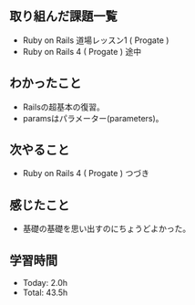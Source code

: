 ## 取り組んだ課題一覧
- Ruby on Rails 道場レッスン1 ( Progate )
- Ruby on Rails 4 ( Progate ) 途中
## わかったこと
- Railsの超基本の復習。
- paramsはパラメーター(parameters)。
## 次やること
- Ruby on Rails 4 ( Progate ) つづき
## 感じたこと
- 基礎の基礎を思い出すのにちょうどよかった。
## 学習時間
- Today: 2.0h
- Total: 43.5h
